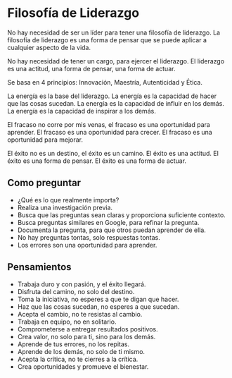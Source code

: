 # Filosofía de Liderazgo

No hay necesidad de ser un líder para tener una filosofía de liderazgo. La filosofía de liderazgo es una forma de pensar que se puede aplicar a cualquier aspecto de la vida.

No hay necesidad de tener un cargo, para ejercer el liderazgo. El liderazgo es una actitud, una forma de pensar, una forma de actuar.

Se basa en 4 principios: Innovación, Maestría, Autenticidad y Ética.

La energía es la base del liderazgo. La energía es la capacidad de hacer que las cosas sucedan. La energía es la capacidad de influir en los demás. La energía es la capacidad de inspirar a los demás.

El fracaso no corre por mis venas, el fracaso es una oportunidad para aprender. El fracaso es una oportunidad para crecer. El fracaso es una oportunidad para mejorar.

El éxito no es un destino, el éxito es un camino. El éxito es una actitud. El éxito es una forma de pensar. El éxito es una forma de actuar.

## Como preguntar

- ¿Qué es lo que realmente importa?
- Realiza una investigación previa.
- Busca que las preguntas sean claras y proporciona suficiente contexto.
- Busca preguntas similares en Google, para refinar la pregunta.
- Documenta la pregunta, para que otros puedan aprender de ella.
- No hay preguntas tontas, solo respuestas tontas.
- Los errores son una oportunidad para aprender.

## Pensamientos

- Trabaja duro y con pasión, y el éxito llegará.
- Disfruta del camino, no solo del destino.
- Toma la iniciativa, no esperes a que te digan que hacer.
- Haz que las cosas sucedan, no esperes a que sucedan.
- Acepta el cambio, no te resistas al cambio.
- Trabaja en equipo, no en solitario.
- Comprometerse a entregar resultados positivos.
- Crea valor, no solo para ti, sino para los demás.
- Aprende de tus errores, no los repitas.
- Aprende de los demás, no solo de ti mismo.
- Acepta la crítica, no te cierres a la crítica.
- Crea oportunidades y promueve el bienestar.
